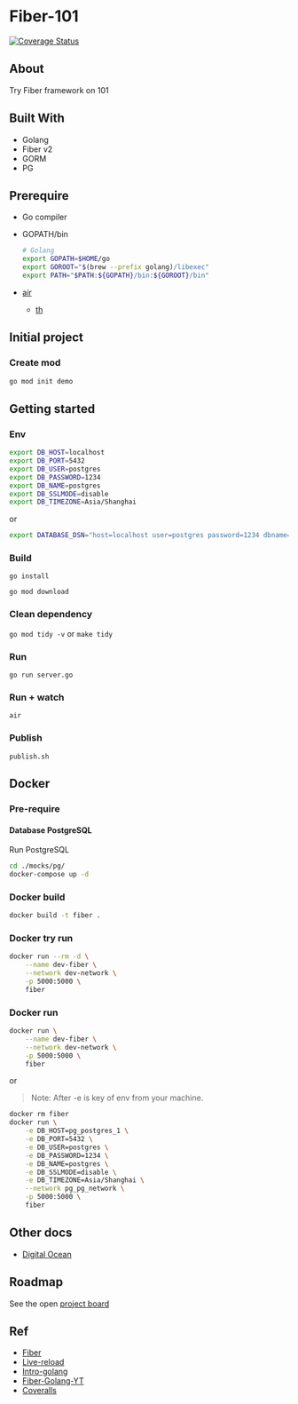 # Fiber-101

[![Coverage Status](https://coveralls.io/repos/github/panachainy/fiber-101/badge.svg)](https://coveralls.io/github/panachainy/fiber-101)

## About

Try Fiber framework on 101

## Built With

- Golang
- Fiber v2
- GORM
- PG

## Prerequire

- Go compiler
- GOPATH/bin

    ```sh
    # Golang
    export GOPATH=$HOME/go
    export GOROOT="$(brew --prefix golang)/libexec"
    export PATH="$PATH:${GOPATH}/bin:${GOROOT}/bin"
    ```

- [air](https://github.com/cosmtrek/air)
    * [th](https://www.somkiat.cc/golang-live-reload/)

## Initial project

### Create mod

```sh
go mod init demo
```

## Getting started

### Env

```sh
export DB_HOST=localhost
export DB_PORT=5432
export DB_USER=postgres
export DB_PASSWORD=1234
export DB_NAME=postgres
export DB_SSLMODE=disable
export DB_TIMEZONE=Asia/Shanghai
```

or

```sh
export DATABASE_DSN="host=localhost user=postgres password=1234 dbname=postgres port=5432 sslmode=disable TimeZone=Asia/Shanghai"
```

### Build

`go install`

`go mod download`

### Clean dependency

`go mod tidy -v` or `make tidy`

### Run

`go run server.go`

### Run + watch

`air`

### Publish

`publish.sh`

## Docker

### Pre-require

#### Database PostgreSQL

Run PostgreSQL

```sh
cd ./mocks/pg/
docker-compose up -d
```

### Docker build

```sh
docker build -t fiber .
```

### Docker try run

```sh
docker run --rm -d \
    --name dev-fiber \
    --network dev-network \
    -p 5000:5000 \
    fiber
```

### Docker run

```sh
docker run \
    --name dev-fiber \
    --network dev-network \
    -p 5000:5000 \
    fiber
```

or

> Note: After -e is key of env from your machine.

```sh
docker rm fiber
docker run \
    -e DB_HOST=pg_postgres_1 \
    -e DB_PORT=5432 \
    -e DB_USER=postgres \
    -e DB_PASSWORD=1234 \
    -e DB_NAME=postgres \
    -e DB_SSLMODE=disable \
    -e DB_TIMEZONE=Asia/Shanghai \
    --network pg_pg_network \
    -p 5000:5000 \
    fiber
```

## Other docs

- [Digital Ocean](docs/digital-ocean.md)

## Roadmap

See the open [project board](https://github.com/panachainy/fiber-101/projects/1)

## Ref

- [Fiber](https://github.com/gofiber/fiber)
- [Live-reload](https://techinscribed.com/5-ways-to-live-reloading-go-applications/)
- [Intro-golang](https://github.com/AnuchitO/intro-golang)
- [Fiber-Golang-YT](https://www.youtube.com/watch?v=Iq2qT0fRhAA&ab_channel=TutorialEdge)
- [Coveralls](https://github.com/mattn/goveralls)

